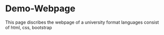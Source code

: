 # Demo-Webpage
This page discribes the webpage of a university format
languages consist of html, css, bootstrap

